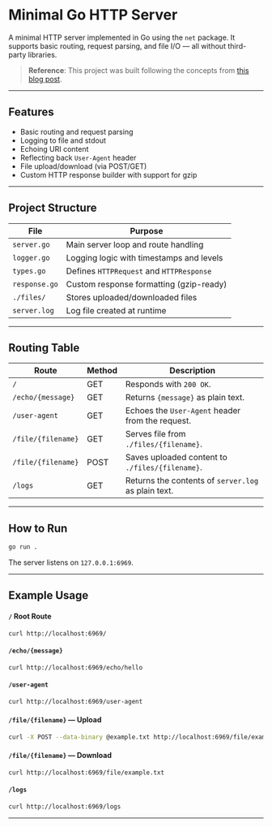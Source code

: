 # Minimal Go HTTP Server

A minimal HTTP server implemented in Go using the `net` package. It supports basic routing, request parsing, and file I/O — all without third-party libraries.
> **Reference**: This project was built following the concepts from [this blog post](https://www.krayorn.com/posts/http-server-go/).
---

## Features

- Basic routing and request parsing
- Logging to file and stdout
- Echoing URI content
- Reflecting back `User-Agent` header
- File upload/download (via POST/GET)
- Custom HTTP response builder with support for gzip

---

## Project Structure

| File         | Purpose                                 |
|--------------|-----------------------------------------|
| `server.go`  | Main server loop and route handling     |
| `logger.go`  | Logging logic with timestamps and levels|
| `types.go`   | Defines `HTTPRequest` and `HTTPResponse`|
| `response.go`| Custom response formatting (gzip-ready) |
| `./files/`   | Stores uploaded/downloaded files        |
| `server.log` | Log file created at runtime             |

---

## Routing Table

| Route               | Method | Description                                              |
|---------------------|--------|----------------------------------------------------------|
| `/`                 | GET    | Responds with `200 OK`.                                  |
| `/echo/{message}`   | GET    | Returns `{message}` as plain text.                       |
| `/user-agent`       | GET    | Echoes the `User-Agent` header from the request.         |
| `/file/{filename}`  | GET    | Serves file from `./files/{filename}`.                   |
| `/file/{filename}`  | POST   | Saves uploaded content to `./files/{filename}`.          |
| `/logs`             | GET    | Returns the contents of `server.log` as plain text.      |

---

## How to Run

```bash
go run .
```

The server listens on `127.0.0.1:6969`.

---

## Example Usage

#### `/` Root Route

```bash
curl http://localhost:6969/
```

#### `/echo/{message}`

```bash
curl http://localhost:6969/echo/hello
```

#### `/user-agent`

```bash
curl http://localhost:6969/user-agent
```

#### `/file/{filename}` — Upload

```bash
curl -X POST --data-binary @example.txt http://localhost:6969/file/example.txt
```

#### `/file/{filename}` — Download

```bash
curl http://localhost:6969/file/example.txt
```
#### `/logs`

```bash
curl http://localhost:6969/logs
```

---

